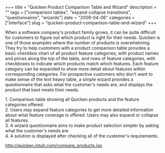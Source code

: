 +++
title = "Quicken Product Comparison Table and Wizard"
description = ""
tags = ["comparison tables", "expand-collapse transitions", "questionnaires", "wizards"]
date = "2009-04-06"
categories = ["interface"]
slug = "quicken-product-comparison-table-and-wizard"
+++


<p>When a software company's product family grows, it can be quite difficult for customers to figure out which product is right for their needs. Quicken is one of those examples where the number of products is overwhelming. They try to help customers with a product comparison table provides a basic checkbox chart of all product feature categories, with product names and prices along the top of the table, and rows of feature categories, with checkboxes to indicate which products match which features. Each feature category can be expanded to show more detail about features within corresponding categories. For prospective customers who don't want to make sense of the text heavy table, a simple wizard provides a questionnaire that asks what the customer's needs are, and displays the product that best meets their needs.</p>
<div id="screens-full" class="clear"><div class="caption">1. Comparison table showing all Quicken products and the feature categories offered.</div><div class="fullimg clear"><a href="//konigi.com/media/interface/quicken-comparison-table-1.png" class="group" rel="group" title="1. Comparison table showing all Quicken products and the feature categories offered."><img src="//konigi.com/media/interface/quicken-comparison-table-1.png" alt="" class="img-responsive"></a></div></div><div id="screens-full" class="clear"><div class="caption">2. Users may expand feature categories to get more detailed information about what feature coverage is offered. Users may also expand or collapse all features.</div><div class="fullimg clear"><a href="//konigi.com/media/interface/quicken-comparison-table-2.png" class="group" rel="group" title="2. Users may expand feature categories to get more detailed information about what feature coverage ..."><img src="//konigi.com/media/interface/quicken-comparison-table-2.png" alt="" class="img-responsive"></a></div></div><div id="screens-full" class="clear"><div class="caption">3. A wizard questionnaire aims to make product selection simpler by asking what the customer's needs are.</div><div class="fullimg clear"><a href="//konigi.com/media/interface/quicken-comparison-table-3.png" class="group" rel="group" title="3. A wizard questionnaire aims to make product selection simpler by asking what the customer's ..."><img src="//konigi.com/media/interface/quicken-comparison-table-3.png" alt="" class="img-responsive"></a></div></div><div id="screens-full" class="clear"><div class="caption">4. A solution is displayed after checking all of the customer's requirements.</div><div class="fullimg clear"><a href="//konigi.com/media/interface/quicken-comparison-table-4.png" class="group" rel="group" title="4. A solution is displayed after checking all of the customer's requirements."><img src="//konigi.com/media/interface/quicken-comparison-table-4.png" alt="" class="img-responsive"></a></div></div>        
<p><a href="http://quicken.intuit.com/compare_products.jsp">http://quicken.intuit.com/compare_products.jsp</a></p>

